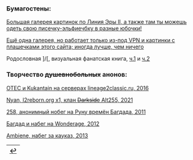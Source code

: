 ### Бумагостены:
[Большая галерея картинок по Линия Эры II, а также там ты можешь одеть свою писечку-эльфиечбку в разные юбочки!](https://ivory-tower.de/)

[Ещё одна галерея, но работает только из-под VPN и картинки с плашечками этого сайта; иногда лучше, чем ничего](http://www.lineage2media.com/)

Родословная ]/[, визуальная фанатская книга, [ч.1](https://archive.org/details/artbook-Lineage_II_-_The_Chaotic_Chronicle_Visual_Fan_B-1) и [ч.2](https://archive.org/details/artbook-Lineage_II_-_The_Chaotic_Chronicle_Visual_Fan_B)

### Творчество ~~душевнобольных~~ анонов:
[OTEC и Kukantain на серверах lineage2classic.ru, 2016](https://www.youtube.com/c/KukanTVLolshto)

[Nyan, l2reborn.org x1, клан ~~Darkside~~ Alt255, 2021](https://www.youtube.com/channel/UCI3RDriWvTMASGDDaCvunvg)

[258, анонимный нобег на Руну времён Багдада, 2011](https://www.youtube.com/watch?v=4aVcdAGHqHQ)

[Багдад и набег на Wonderage, 2012](https://www.youtube.com/channel/UCiqz6iO9AxYhve02f0Qz1og)

[Ambiene, набег за кауказ, 2013](https://www.youtube.com/channel/UCPViCt91Zjy9SAe8ext9C_g)


|[↩️](header.md)|
|:---:|
